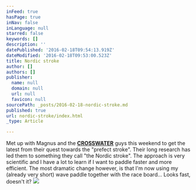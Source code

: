 ```yaml
---
inFeed: true
hasPage: true
inNav: false
inLanguage: null
starred: false
keywords: []
description: ''
datePublished: '2016-02-18T09:54:13.919Z'
dateModified: '2016-02-18T09:53:00.523Z'
title: Nordic stroke
author: []
authors: []
publisher:
  name: null
  domain: null
  url: null
  favicon: null
sourcePath: _posts/2016-02-18-nordic-stroke.md
published: true
url: nordic-stroke/index.html
_type: Article

---
```

Met up with Magnus and the **[CROSSWATER][0]** guys this weekend to get the latest from their quest towards the "prefect stroke". 
Their long research has led them to something they call "the Nordic stroke". The approach is very scientific and I have a lot to learn if I want to paddle faster and more efficient. The most dramatic change however, is that I'm now using my (already very short) wave paddle together with the race board...
Looks fast, doesn't it?
![](https://the-grid-user-content.s3-us-west-2.amazonaws.com/b70d24e9-6ee6-41d3-bf8a-3241e3085bd4.jpg)

[0]: www.crosswater.se